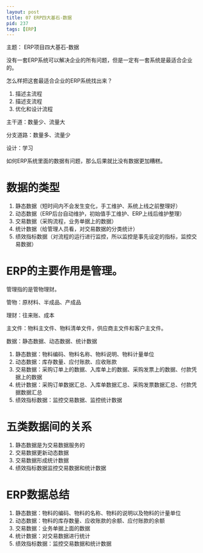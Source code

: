 ```yaml
---
layout: post
title: 07 ERP四大基石-数据
pid: 237
tags: [ERP]
---
```

主题： ERP项目四大基石-数据

没有一套ERP系统可以解决企业的所有问题，但是一定有一套系统是最适合企业的。

怎么样把这套最适合企业的ERP系统找出来？
1. 描述主流程
2. 描述支流程
3. 优化和设计流程

主干道：数量少、流量大

分支道路：数量多、流量少

设计：学习

如何ERP系统里面的数据有问题，那么后果就比没有数据更加糟糕。

# 数据的类型

1. 静态数据（短时间内不会发生变化，手工维护、系统上线之前整理好）
2. 动态数据（ERP后台自动维护，初始值手工维护、ERP上线后维护整理）
3. 交易数据（采购流程，业务单据上的数据）
4. 统计数据（给管理人员看，对交易数据的分类统计）
5. 绩效指标数据（对流程的运行进行监控，所以监控是事先设定的指标，监控交易数据）

# ERP的主要作用是管理。

管理指的是管物理财。

管物：原材料、半成品、产成品

理财：往来账、成本

主文件：物料主文件、物料清单文件，供应商主文件和客户主文件。

数据：静态数据、动态数据、统计数据

1. 静态数据：物料编码、物料名称、物料说明、物料计量单位
2. 动态数据：库存数量、应付账款、应收账款
3. 交易数据：采购订单上的数据、入库单上的数据、采购发票上的数据、付款凭据上的数据
4. 统计数据：采购订单数据汇总、入库单数据汇总、采购发票数据汇总、付款凭据数据汇总
5. 绩效指标数据：监控交易数据、监控统计数据

# 五类数据间的关系
1. 静态数据是为交易数据服务的
2. 交易数据更新动态数据
3. 交易数据形成统计数据
4. 绩效指标数据监控交易数据和统计数据


# ERP数据总结
1. 静态数据：物料的编码、物料的名称、物料的说明以及物料的计量单位
2. 动态数据：物料的库存数量、应收账款的余额、应付账款的余额
3. 交易数据：业务单据上面的数据
4. 统计数据：对交易数据进行统计
5. 绩效指标数据：监控交易数据和统计数据
